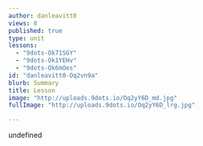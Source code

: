 ```yaml
---
author: danleavitt0
views: 0
published: true
type: unit
lessons: 
  - "9dots-Ok71SGY"
  - "9dots-Ok1YEHv"
  - "9dots-Ok6mOes"
id: "danleavitt0-Oq2vn9a"
blurb: Summary
title: Lesson
image: "http://uploads.9dots.io/Oq2yY6D_md.jpg"
fullImage: "http://uploads.9dots.io/Oq2yY6D_lrg.jpg"

---
```


undefined
